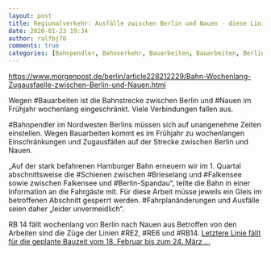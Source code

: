 ```yaml
---
layout: post
title: Regionalverkehr: Ausfälle zwischen Berlin und Nauen - diese Linien sind betroffen, aus Berliner Morgenpost
date: 2020-01-23 19:34
author: ralfbj70
comments: true
categories: [Bahnpendler, Bahnverkehr, Bauarbeiten, Bauarbeiten, Berlin, Brieselang, Fahrplan, Fahrplanänderungen, Falkensee, Infrastruktur, Nauen, RB14, RE2, RE6, Regionalverkehr, Schienen]
---
```

https://www.morgenpost.de/berlin/article228212229/Bahn-Wochenlang-Zugausfaelle-zwischen-Berlin-und-Nauen.html

Wegen #Bauarbeiten ist die Bahnstrecke zwischen Berlin und #Nauen im Frühjahr wochenlang eingeschränkt. Viele Verbindungen fallen aus.

#Bahnpendler im Nordwesten Berlins müssen sich auf unangenehme Zeiten einstellen. Wegen Bauarbeiten kommt es im Frühjahr zu wochenlangen Einschränkungen und Zugausfällen auf der Strecke zwischen Berlin und Nauen.

„Auf der stark befahrenen Hamburger Bahn erneuern wir im 1. Quartal abschnittsweise die #Schienen zwischen #Brieselang und #Falkensee sowie zwischen Falkensee und #Berlin-Spandau“, teilte die Bahn in einer Information an die Fahrgäste mit. Für diese Arbeit müsse jeweils ein Gleis im betroffenen Abschnitt gesperrt werden. #Fahrplanänderungen und Ausfälle seien daher „leider unvermeidlich“.

RB 14 fällt wochenlang von Berlin nach Nauen aus
Betroffen von den Arbeiten sind die Züge der Linien #RE2, #RE6 und #RB14. <a href="https://www.morgenpost.de/berlin/article228212229/Bahn-Wochenlang-Zugausfaelle-zwischen-Berlin-und-Nauen.html">Letztere Linie fällt für die geplante Bauzeit vom 18. Februar bis zum 24. März ...</a>
